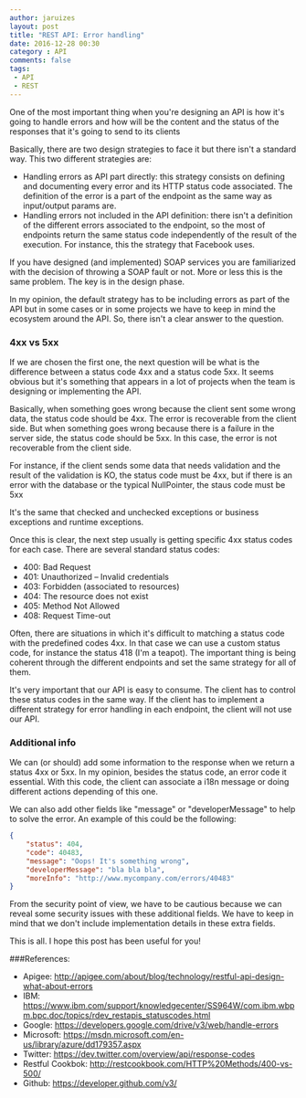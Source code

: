 ```yaml
---
author: jaruizes
layout: post
title: "REST API: Error handling"
date: 2016-12-28 00:30
category : API
comments: false
tags:
 - API
 - REST
---
```

One of the most important thing when you're designing an API is how it's going to handle errors and how will be the content and the status of the responses that it's going to send to its clients 

Basically, there are two design strategies to face it but there isn't a standard way. This two different strategies are:

* Handling errors as API part directly: this strategy consists on defining and documenting every error and its HTTP status code associated. The definition of the error is a part of the endpoint as the same way as input/output params are.
* Handling errors not included in the API definition: there isn't a definition of the different errors associated to the endpoint, so the most of endpoints return the same status code independently of the result of the execution. For instance, this the strategy that Facebook uses.

If you have designed (and implemented) SOAP services you are familiarized with the decision of throwing a SOAP fault or not. More or less this is the same problem. The key is in the design phase. 

In my opinion, the default strategy has to be including errors as part of the API but in some cases or in some projects we have to keep in mind the ecosystem around the API. So, there isn't a clear answer to the question. 

### 4xx vs 5xx
If we are chosen the first one, the next question will be what is the difference between a status code 4xx and a status code 5xx. It seems obvious but it's something that appears in a lot of projects when the team is designing or implementing the API.

Basically, when something goes wrong because the client sent some wrong data, the status code should be 4xx. The error is recoverable from the client side. But when something goes wrong because there is a failure in the server side, the status code should be 5xx. In this case, the error is not recoverable from the client side.  

For instance, if the client sends some data that needs validation and the result of the validation is KO, the status code must be 4xx, but if there is an error with the database or the typical NullPointer, the staus code must be 5xx

It's the same that checked and unchecked exceptions or business exceptions and runtime exceptions.

Once this is clear, the next step usually is getting specific 4xx status codes for each case. There are several standard status codes:

* 400: Bad Request
* 401: Unauthorized – Invalid credentials
* 403: Forbidden (associated to resources)
* 404: The resource does not exist
* 405: Method Not Allowed
* 408: Request Time-out

Often, there are situations in which it's difficult to matching a status code with the predefined codes 4xx. In that case we can use a custom status code, for instance the status 418 (I'm a teapot). The important thing is being coherent through the different endpoints and set the same strategy for all of them. 

It's very important that our API is easy to consume. The client has to control these status codes in the same way. If the client has to implement a different strategy for error handling in each endpoint, the client will not use our API.

### Additional info
We can (or should) add some information to the response when we return a status 4xx or 5xx. In my opinion, besides the status code, an error code it essential. With this code, the client can associate a i18n message or doing different actions depending of this one. 

We can also add other fields like "message" or "developerMessage" to help to solve the error. An example of this could be the following:

```json
{
    "status": 404,
    "code": 40483,
    "message": "Oops! It's something wrong",
    "developerMessage": "bla bla bla",
    "moreInfo": "http://www.mycompany.com/errors/40483"
}
```

From the security point of view, we have to be cautious because we can reveal some security issues with these additional fields. We have to keep in mind that we don't include implementation details in these extra fields. 

This is all. I hope this post has been useful for you!

###References:

* Apigee: http://apigee.com/about/blog/technology/restful-api-design-what-about-errors
* IBM: https://www.ibm.com/support/knowledgecenter/SS964W/com.ibm.wbpm.bpc.doc/topics/rdev_restapis_statuscodes.html
* Google: https://developers.google.com/drive/v3/web/handle-errors
* Microsoft: https://msdn.microsoft.com/en-us/library/azure/dd179357.aspx
* Twitter: https://dev.twitter.com/overview/api/response-codes
* Restful Cookbok: http://restcookbook.com/HTTP%20Methods/400-vs-500/
* Github: https://developer.github.com/v3/
